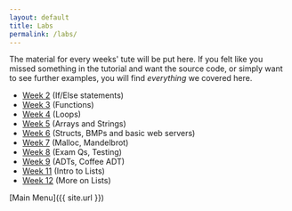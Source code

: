 ```yaml
---
layout: default
title: Labs
permalink: /labs/
---
```

The material for every weeks' tute will be put here. If you felt like you missed
something in the tutorial and want the source code, or simply want to see further
examples, you will find *everything* we covered here.

* [Week 2](week2) (If/Else statements)
* [Week 3](week3) (Functions)
* [Week 4](week4) (Loops)
* [Week 5](week5) (Arrays and Strings)
* [Week 6](week6) (Structs, BMPs and basic web servers)
* [Week 7](week7) (Malloc, Mandelbrot)
* [Week 8](week8) (Exam Qs, Testing)
* [Week 9](week9) (ADTs, Coffee ADT)
* [Week 11](week11) (Intro to Lists)
* [Week 12](week12) (More on Lists)

[Main Menu]({{ site.url }})
